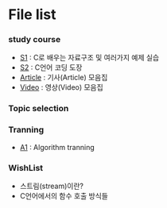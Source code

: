 # File list

### study course
* [S1](https://github.com/TaekGeunLee/study_CS/tree/master/S1) : C로 배우는 자료구조 및 여러가지 예제 실습
* [S2](https://github.com/TaekGeunLee/study_CS/tree/master/S2) : C언어 코딩 도장
* [Article](https://github.com/TaekGeunLee/study_CS/tree/master/Article) : 기사(Article) 모음집
* [Video](https://github.com/TaekGeunLee/study_CS/tree/master/Video) : 영상(Video) 모음집

### Topic selection


### Tranning
* [A1](https://github.com/TaekGeunLee/study_CS/tree/master/A1) : Algorithm tranning

### WishList
* 스트림(stream)이란?
* C언어에서의 함수 호출 방식들